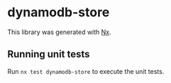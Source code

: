 # dynamodb-store

This library was generated with [Nx](https://nx.dev).

## Running unit tests

Run `nx test dynamodb-store` to execute the unit tests.
